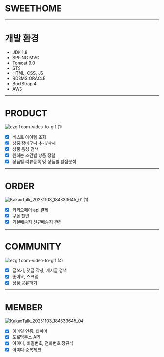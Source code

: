 # SWEETHOME
---
# 개발 환경
* JDK 1.8
* SPRING MVC
* Tomcat 9.0
* STS
* HTML, CSS, JS
* RDBMS ORACLE
* BootStrap 4<br>
* AWS
---

# PRODUCT
![ezgif com-video-to-gif (1)](https://github.com/daekk74/sweethome/assets/145513812/9e6ca81e-3f56-4dab-91ed-728509272dc9)
- [x] 베스트 아이템 조회
- [x] 상품 장바구니 추가/삭제
- [x] 상품 음성 검색 
- [x] 원하는 조건별 상품 정렬
- [x] 상품별 리뷰등록 및 상품별 별점분석
---
# ORDER
![KakaoTalk_20231103_184833645_01 (1)](https://github.com/dongdonglee0/sweethome/assets/145513812/89fdb1fc-320e-4bfe-b444-111f8954b84b)
- [x] 카카오페이 api 결제
- [x] 쿠폰 할인
- [x] 기본배송지 신규배송지 관리
---
# COMMUNITY
![ezgif com-video-to-gif (4)](https://github.com/daekk74/sweethome/assets/145513812/57688b5c-d9d2-418b-b217-592f2516e11e)
- [x] 글쓰기, 댓글 작성, 게시글 검색
- [x] 좋아요, 스크랩
- [x] 상품 공유하기
---
# MEMBER
![KakaoTalk_20231103_184833645_04](https://github.com/dongdonglee0/dongdonglee0/assets/145513812/dcb2c0c5-b983-4aac-898f-64c77e07d25e)
- [x] 이메일 인증, 타이머
- [x] 도로명주소 API
- [x] 아이디, 비밀번호, 전화번호 정규식
- [x] 아이디 중복체크
